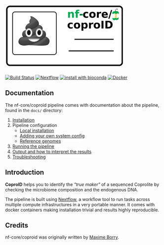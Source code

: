 # <img src="docs/source/_static/img/coproid_logo.png" height="200">  
[![Build Status](https://travis-ci.com/nf-core/coproid.svg?branch=master)](https://travis-ci.com/nf-core/coproid)
[![Nextflow](https://img.shields.io/badge/nextflow-%E2%89%A50.32.0-brightgreen.svg)](https://www.nextflow.io/)
[![install with bioconda](https://img.shields.io/badge/install%20with-bioconda-brightgreen.svg)](http://bioconda.github.io/)
[![Docker](https://img.shields.io/docker/automated/nfcore/coproid.svg)](https://hub.docker.com/r/nfcore/coproid)

## Documentation
The nf-core/coproid pipeline comes with documentation about the pipeline, found in the `docs/` directory:

1. [Installation](https://nf-co.re/usage/installation)
2. Pipeline configuration
    * [Local installation](https://nf-co.re/usage/local_installation)
    * [Adding your own system config](https://nf-co.re/usage/adding_own_config)
    * [Reference genomes](https://nf-co.re/usage/reference_genomes)
3. [Running the pipeline](docs/source/usage.md)
4. [Output and how to interpret the results](docs/source/output.md)
5. [Troubleshooting](https://nf-co.re/usage/troubleshooting)

## Introduction

**CoproID** helps you to identify the *"true maker"* of a sequenced Coprolite by checking the microbiome composition and the endogenous DNA.

The pipeline is built using [Nextflow](https://www.nextflow.io), a workflow tool to run tasks across multiple compute infrastructures in a very portable manner. It comes with docker containers making installation trivial and results highly reproducible.

## Credits
nf-core/coproid was originally written by [Maxime Borry](https://github.com/maxibor).
